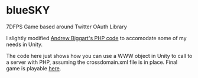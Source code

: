 # blueSKY
7DFPS Game based around Twitter OAuth Library

I slightly modified [Andrew Biggart's PHP code](https://github.com/andrewbiggart/latest-tweets-php-o-auth/) to accomodate some of my needs in Unity.

The code here just shows how you can use a WWW object in Unity to call to a server with PHP, assuming the crossdomain.xml file is in place. Final game is playable [here](http://kylek.itch.io/bluesky).
